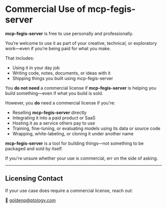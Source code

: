 ﻿# Commercial Use of mcp-fegis-server

**mcp-fegis-server** is free to use personally and professionally.

You’re welcome to use it as part of your creative, technical, or exploratory work—even if you’re being paid for what you make.

That includes:
- Using it in your day job
- Writing code, notes, documents, or ideas with it
- Shipping things you built using mcp-fegis-server

You **do not need** a commercial license if **mcp-fegis-server** is helping you build something—even if what you build is sold.

However, you **do** need a commercial license if you're:

- Reselling **mcp-fegis-server** directly
- Integrating it into a paid product or SaaS
- Hosting it as a service others pay to use
- Training, fine-tuning, or evaluating models using its data or source code
- Wrapping, white-labeling, or cloning it under another name

**mcp-fegis-server** is a tool for building things—not something to be packaged and sold by itself.

If you're unsure whether your use is commercial, err on the side of asking.

---

## Licensing Contact

If your use case does require a commercial license, reach out:

📧 goldenp@ptology.com
